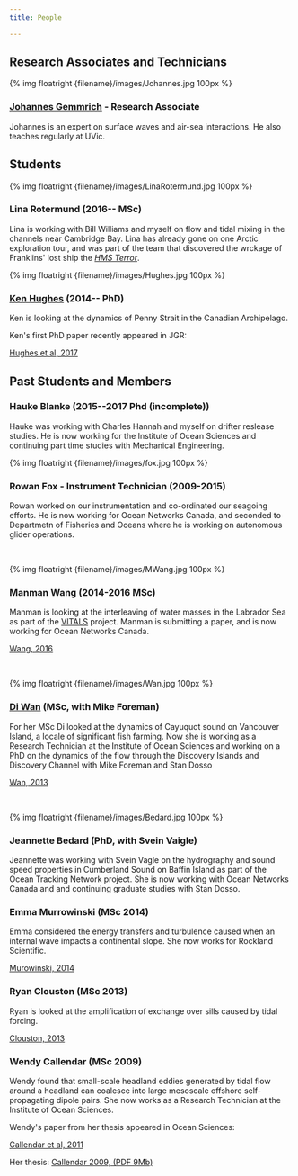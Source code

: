 ```yaml
---
title: People

---
```

## Research Associates and Technicians

{% img floatright {filename}/images/Johannes.jpg 100px %}

### [Johannes Gemmrich](http://web.uvic.ca/~gemmrich/) - Research Associate
Johannes is an expert on surface waves and air-sea interactions.  He also teaches regularly at UVic.
<br clear="all">


## Students

{% img floatright {filename}/images/LinaRotermund.jpg 100px %}
### Lina Rotermund (2016-- MSc)

Lina is working with Bill Williams and myself on flow and tidal mixing in the channels near Cambridge Bay. Lina has already gone on one Arctic exploration tour, and was part of the team that discovered the wrckage of Franklins' lost ship the [*HMS Terror*](https://www.theguardian.com/world/2016/sep/12/hms-terror-wreck-found-arctic-nearly-170-years-northwest-passage-attempt).  



{% img floatright {filename}/images/Hughes.jpg 100px %}
### [Ken Hughes](http://kghughes.com) (2014-- PhD)

Ken is looking at the dynamics of Penny Strait in the Canadian Archipelago.

Ken's first PhD paper recently appeared in JGR:

[Hughes et al, 2017](http://dx.doi.org/10.1002/2016JC012235)
<br clear="all">


## Past Students and Members

### Hauke Blanke (2015--2017 Phd (incomplete))

Hauke was working with Charles Hannah and myself on drifter reslease studies.  He is now working for the Institute of Ocean Sciences and continuing part time studies with Mechanical Engineering.  

{% img floatright {filename}/images/fox.jpg 100px %}
### Rowan Fox - Instrument Technician (2009-2015)

Rowan worked on our instrumentation and co-ordinated our seagoing efforts.  He is now working for Ocean Networks Canada, and seconded to Departmetn of Fisheries and Oceans where he is working on autonomous glider operations.  


<br clear="all">


{% img floatright {filename}/images/MWang.jpg 100px %}
### Manman Wang (2014-2016 MSc)

Manman is looking at the interleaving of water masses in the Labrador Sea as part of the
[VITALS](http://knossos.eas.ualberta.ca/vitals/) project.  Manman is submitting a paper, and is now working for Ocean Networks Canada.  

[Wang, 2016](https://dspace.library.uvic.ca/handle/1828/7460)


<br clear="all">



{% img floatright {filename}/images/Wan.jpg 100px %}
### [Di Wan](http://web.uvic.ca/~diwan/Home.html) (MSc, with Mike Foreman)

For her MSc Di looked at the dynamics of Cayuquot sound on Vancouver Island, a
locale of significant fish farming.  Now she is working as a Research Technician at the Institute of Ocean Sciences and working on a PhD on the dynamics of the flow through the Discovery Islands and Discovery Channel with Mike Foreman and Stan Dosso

[Wan, 2013](http://hdl.handle.net/1828/5101)

<br clear="all">

{% img floatright {filename}/images/Bedard.jpg 100px %}
### Jeannette Bedard (PhD, with Svein Vaigle)

Jeannette was working with Svein Vagle on the hydrography and sound
speed properties in Cumberland Sound on Baffin Island as part of the
Ocean Tracking Network project.  She is now working with Ocean Networks Canada and and continuing graduate studies with Stan Dosso.  


### Emma Murrowinski  (MSc 2014)

Emma considered the energy transfers and turbulence caused when an
internal wave impacts a continental slope.  She now works for Rockland Scientific.  

[Murowinski, 2014](http://dspace.library.uvic.ca:8080/handle/1828/5336)


### Ryan Clouston (MSc 2013)

Ryan is looked at the amplification of exchange over sills caused by
tidal forcing.

[Clouston, 2013](http://dspace.library.uvic.ca:8080/handle/1828/4693)

### Wendy Callendar  (MSc 2009)

Wendy found that small-scale headland eddies generated by tidal flow
around a headland can coalesce into large mesoscale offshore
self-propagating dipole pairs. She now works as a Research Technician at the Institute of Ocean Sciences.  

Wendy's paper from her thesis appeared in Ocean Sciences:

[Callendar et al, 2011](http://dx.doi.org/10.5194/os-7-487-2011)

Her thesis: [Callendar 2009, (PDF 9Mb)](./pdfs/Callendar09.pdf)
